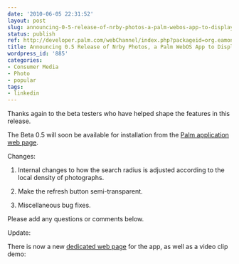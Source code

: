 ```yaml
---
date: '2010-06-05 22:31:52'
layout: post
slug: announcing-0-5-release-of-nrby-photos-a-palm-webos-app-to-display-nearby-photographs
status: publish
ref: http://developer.palm.com/webChannel/index.php?packageid=org.eamonn.nrby
title: Announcing 0.5 Release of Nrby Photos, a Palm WebOS App to Display Nearby Photographs
wordpress_id: '885'
categories:
- Consumer Media
- Photo
- popular
tags:
- linkedin
---
```


Thanks again to the beta testers who have helped shape the features in this release.

The Beta 0.5 will soon be available for installation from the [Palm application web page](http://developer.palm.com/webChannel/index.php?packageid=org.eamonn.nrby).

Changes:


  1. Internal changes to how the search radius is adjusted according to the local density of photographs.


  2. Make the refresh button semi-transparent.


  3. Miscellaneous bug fixes.


Please add any questions or comments below.

Update:

There is now a new [dedicated web page](http://www.nrby.eamonn.org/) for the app, as well as a video clip demo:

